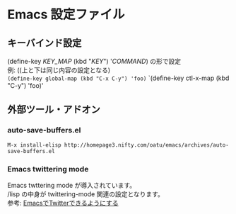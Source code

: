 # Emacs 設定ファイル

## キーバインド設定

(define-key *KEY_MAP* (kbd "*KEY*") '*COMMAND*) の形で設定  
例: ((上と下は同じ内容の設定となる)  
`(define-key global-map (kbd "C-x C-y") 'foo)`
`(define-key ctl-x-map (kbd "C-y") 'foo)'

## 外部ツール・アドオン

### auto-save-buffers.el

`M-x install-elisp http://homepage3.nifty.com/oatu/emacs/archives/auto-save-buffers.el`

### Emacs twittering mode

Emacs twttering mode が導入されています。  
/lisp の中身が twittering-mode 関連の設定となります。  
参考: [EmacsでTwitterできるようにする](http://blog.k-sakabe.com/?p=4894)